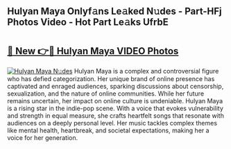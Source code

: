 ## Hulyan Maya Onlyf𝚊ns Le𝚊ked N𝚞des - Part-HFj Photos Video - Hot Part Le𝚊ks UfrbE

# <h2><a href="http://ac52277.deff.icu/?id=Hulyan+Maya">🔗 New 👉🔴 Hulyan Maya VIDEO Photos</a></h2>

[![Hulyan Maya N𝚞des](https://i.imgur.com/rIISA9y.gif)](http://ac52277.deff.icu/?id=Hulyan+Maya)
Hulyan Maya is a complex and controversial figure who has defied categorization. Her unique brand of online presence has captivated and enraged audiences, sparking discussions about censorship, sexualization, and the nature of online communities. While her future remains uncertain, her impact on online culture is undeniable. Hulyan Maya is a rising star in the indie-pop scene. With a voice that evokes vulnerability and strength in equal measure, she crafts heartfelt songs that resonate with audiences on a deeply personal level. Her music tackles complex themes like mental health, heartbreak, and societal expectations, making her a voice for her generation.
